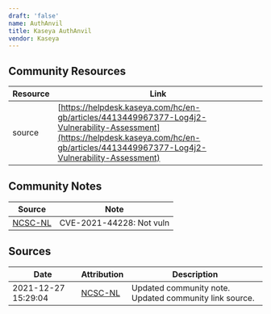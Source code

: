 ```yaml
---
draft: 'false'
name: AuthAnvil
title: Kaseya AuthAnvil
vendor: Kaseya
---
```



## Community Resources
| Resource | Link |
| --- | --- |
| source | [https://helpdesk.kaseya.com/hc/en-gb/articles/4413449967377-Log4j2-Vulnerability-Assessment](https://helpdesk.kaseya.com/hc/en-gb/articles/4413449967377-Log4j2-Vulnerability-Assessment) |

## Community Notes
| Source | Note |
| --- | --- |
| [NCSC-NL](https://github.com/NCSC-NL/log4shell/blob/main/software/README.md) | CVE-2021-44228: Not vuln </ul> |

## Sources
| Date | Attribution | Description |
| --- | --- | --- |
| 2021-12-27 15:29:04 | [NCSC-NL](https://github.com/NCSC-NL/log4shell/blob/main/software/README.md) | Updated community note. Updated community link source.  |
